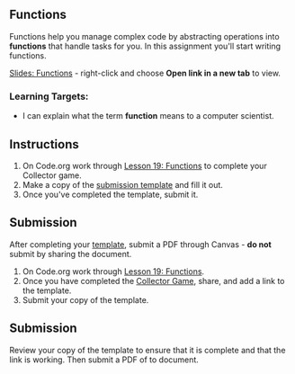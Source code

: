 ---
---

[//]: # ( <p><iframe src="https://douglasurner.github.io/GDP1/units/3/U3L03-functions/" width="100%" height="666px"></iframe></p> )

## Functions

[slides]: #
[template]: https://docs.google.com/document/d/1-0IvE0nlNj4Pv73nHS21bWDkRmPsuB9TkNhq_5LTzNA/edit?usp=sharing

Functions help you manage complex code by abstracting operations into **functions** that handle tasks for you. In this assignment you'll start writing functions.

[Slides: Functions][slides] - right-click and choose **Open link in a new tab** to view.

### Learning Targets:

* I can explain what the term **function** means to a computer scientist.

## Instructions

1. On Code.org work through [Lesson 19: Functions](https://studio.code.org/s/csd3-2018/stage/19/puzzle/1) to complete your Collector game.
1. Make a copy of the [submission template][template] and fill it out.
1. Once you've completed the template, submit it.

## Submission

After completing your [template][], submit a PDF through Canvas - **do not** submit by sharing the document.



1. On Code.org work through [Lesson 19: Functions](https://studio.code.org/s/csd3-2018/stage/19/puzzle/1).
1. Once you have completed the [Collector Game](https://studio.code.org/s/csd3-2018/stage/19/puzzle/9), share, and add a link to the template.
1. Submit your copy of the template.

## Submission

Review your copy of the template to ensure that it is complete and that the link is working. Then submit a PDF of to document.

